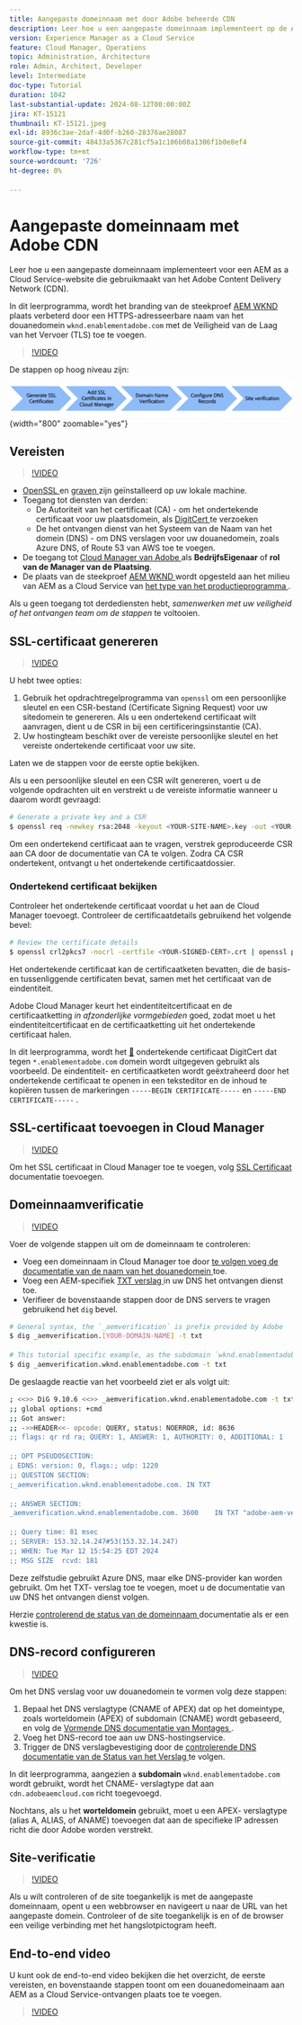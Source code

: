 ```yaml
---
title: Aangepaste domeinnaam met door Adobe beheerde CDN
description: Leer hoe u een aangepaste domeinnaam implementeert op de AEM as a Cloud Service-website die een door Adobe beheerde CDN gebruikt.
version: Experience Manager as a Cloud Service
feature: Cloud Manager, Operations
topic: Administration, Architecture
role: Admin, Architect, Developer
level: Intermediate
doc-type: Tutorial
duration: 1042
last-substantial-update: 2024-08-12T00:00:00Z
jira: KT-15121
thumbnail: KT-15121.jpeg
exl-id: 8936c3ae-2daf-4d0f-b260-28376ae28087
source-git-commit: 48433a5367c281cf5a1c106b08a1306f1b0e8ef4
workflow-type: tm+mt
source-wordcount: '726'
ht-degree: 0%

---
```


# Aangepaste domeinnaam met Adobe CDN

Leer hoe u een aangepaste domeinnaam implementeert voor een AEM as a Cloud Service-website die gebruikmaakt van het Adobe Content Delivery Network (CDN).

In dit leerprogramma, wordt het branding van de steekproef [ AEM WKND ](https://github.com/adobe/aem-guides-wknd) plaats verbeterd door een HTTPS-adresseerbare naam van het douanedomein `wknd.enablementadobe.com` met de Veiligheid van de Laag van het Vervoer (TLS) toe te voegen.

>[!VIDEO](https://video.tv.adobe.com/v/3427903?quality=12&learn=on)

De stappen op hoog niveau zijn:

![ Naam van het Domein van de Douane met Adobe CDN ](./assets/add-custom-domain-name-with-Adobe-CDN.png){width="800" zoomable="yes"}

## Vereisten

>[!VIDEO](https://video.tv.adobe.com/v/3427909?quality=12&learn=on)

- [ OpenSSL ](https://www.openssl.org/) en [ graven ](https://www.isc.org/blogs/dns-checker/) zijn geïnstalleerd op uw lokale machine.
- Toegang tot diensten van derden:
   - De Autoriteit van het certificaat (CA) - om het ondertekende certificaat voor uw plaatsdomein, als [ DigitCert ](https://www.digicert.com/) te verzoeken
   - De het ontvangen dienst van het Systeem van de Naam van het domein (DNS) - om DNS verslagen voor uw douanedomein, zoals Azure DNS, of Route 53 van AWS toe te voegen.
- De toegang tot [ Cloud Manager van Adobe ](https://my.cloudmanager.adobe.com/) als **BedrijfsEigenaar** of **rol van de Manager van de Plaatsing**.
- De plaats van de steekproef [ AEM WKND ](https://github.com/adobe/aem-guides-wknd) wordt opgesteld aan het milieu van AEM as a Cloud Service van [ het type van het productieprogramma ](https://experienceleague.adobe.com/en/docs/experience-manager-cloud-service/content/implementing/using-cloud-manager/programs/introduction-production-programs).

Als u geen toegang tot derdediensten hebt, _samenwerken met uw veiligheid of het ontvangen team om de stappen_ te voltooien.

## SSL-certificaat genereren

>[!VIDEO](https://video.tv.adobe.com/v/3427908?quality=12&learn=on)

U hebt twee opties:

1. Gebruik het opdrachtregelprogramma van `openssl` om een persoonlijke sleutel en een CSR-bestand (Certificate Signing Request) voor uw sitedomein te genereren. Als u een ondertekend certificaat wilt aanvragen, dient u de CSR in bij een certificeringsinstantie (CA).
1. Uw hostingteam beschikt over de vereiste persoonlijke sleutel en het vereiste ondertekende certificaat voor uw site.

Laten we de stappen voor de eerste optie bekijken.

Als u een persoonlijke sleutel en een CSR wilt genereren, voert u de volgende opdrachten uit en verstrekt u de vereiste informatie wanneer u daarom wordt gevraagd:

```bash
# Generate a private key and a CSR
$ openssl req -newkey rsa:2048 -keyout <YOUR-SITE-NAME>.key -out <YOUR-SITE-NAME>.csr -nodes
```

Om een ondertekend certificaat aan te vragen, verstrek geproduceerde CSR aan CA door de documentatie van CA te volgen. Zodra CA CSR ondertekent, ontvangt u het ondertekende certificaatdossier.

### Ondertekend certificaat bekijken

Controleer het ondertekende certificaat voordat u het aan de Cloud Manager toevoegt. Controleer de certificaatdetails gebruikend het volgende bevel:

```bash
# Review the certificate details
$ openssl crl2pkcs7 -nocrl -certfile <YOUR-SIGNED-CERT>.crt | openssl pkcs7 -print_certs -noout
```

Het ondertekende certificaat kan de certificaatketen bevatten, die de basis- en tussenliggende certificaten bevat, samen met het certificaat van de eindentiteit.

Adobe Cloud Manager keurt het eindentiteitcertificaat en de certificaatketting _in afzonderlijke vormgebieden_ goed, zodat moet u het eindentiteitcertificaat en de certificaatketting uit het ondertekende certificaat halen.

In dit leerprogramma, wordt het [&#128279;](https://www.digicert.com/) ondertekende certificaat DigitCert  dat tegen `*.enablementadobe.com` domein wordt uitgegeven gebruikt als voorbeeld. De eindentiteit- en certificaatketen wordt geëxtraheerd door het ondertekende certificaat te openen in een teksteditor en de inhoud te kopiëren tussen de markeringen `-----BEGIN CERTIFICATE-----` en `-----END CERTIFICATE-----` .

## SSL-certificaat toevoegen in Cloud Manager

>[!VIDEO](https://video.tv.adobe.com/v/3427906?quality=12&learn=on)

Om het SSL certificaat in Cloud Manager toe te voegen, volg [ SSL Certificaat ](https://experienceleague.adobe.com/en/docs/experience-manager-cloud-service/content/implementing/using-cloud-manager/manage-ssl-certificates/add-ssl-certificate) documentatie toevoegen.

## Domeinnaamverificatie

>[!VIDEO](https://video.tv.adobe.com/v/3427905?quality=12&learn=on)

Voer de volgende stappen uit om de domeinnaam te controleren:

- Voeg een domeinnaam in Cloud Manager toe door [ te volgen voeg de documentatie van de naam van het douanedomein ](https://experienceleague.adobe.com/en/docs/experience-manager-cloud-service/content/implementing/using-cloud-manager/custom-domain-names/add-custom-domain-name) toe.
- Voeg een AEM-specifiek [ TXT verslag ](https://experienceleague.adobe.com/en/docs/experience-manager-cloud-service/content/implementing/using-cloud-manager/custom-domain-names/add-text-record) in uw DNS het ontvangen dienst toe.
- Verifieer de bovenstaande stappen door de DNS servers te vragen gebruikend het `dig` bevel.

```bash
# General syntax, the `_aemverification` is prefix provided by Adobe
$ dig _aemverification.[YOUR-DOMAIN-NAME] -t txt

# This tutorial specific example, as the subdomain `wknd.enablementadobe.com` is used
$ dig _aemverification.wknd.enablementadobe.com -t txt
```

De geslaagde reactie van het voorbeeld ziet er als volgt uit:

```bash
; <<>> DiG 9.10.6 <<>> _aemverification.wknd.enablementadobe.com -t txt
;; global options: +cmd
;; Got answer:
;; ->>HEADER<<- opcode: QUERY, status: NOERROR, id: 8636
;; flags: qr rd ra; QUERY: 1, ANSWER: 1, AUTHORITY: 0, ADDITIONAL: 1

;; OPT PSEUDOSECTION:
; EDNS: version: 0, flags:; udp: 1220
;; QUESTION SECTION:
;_aemverification.wknd.enablementadobe.com. IN TXT

;; ANSWER SECTION:
_aemverification.wknd.enablementadobe.com. 3600    IN TXT "adobe-aem-verification=wknd.enablementadobe.com/105881/991000/bef0e843-9280-4385-9984-357ed9a4217b"

;; Query time: 81 msec
;; SERVER: 153.32.14.247#53(153.32.14.247)
;; WHEN: Tue Mar 12 15:54:25 EDT 2024
;; MSG SIZE  rcvd: 181
```

Deze zelfstudie gebruikt Azure DNS, maar elke DNS-provider kan worden gebruikt. Om het TXT- verslag toe te voegen, moet u de documentatie van uw DNS het ontvangen dienst volgen.

Herzie [ controlerend de status van de domeinnaam ](https://experienceleague.adobe.com/en/docs/experience-manager-cloud-service/content/implementing/using-cloud-manager/custom-domain-names/check-domain-name-status) documentatie als er een kwestie is.

## DNS-record configureren

>[!VIDEO](https://video.tv.adobe.com/v/3427907?quality=12&learn=on)

Om het DNS verslag voor uw douanedomein te vormen volg deze stappen:

1. Bepaal het DNS verslagtype (CNAME of APEX) dat op het domeintype, zoals worteldomein (APEX) of subdomain (CNAME) wordt gebaseerd, en volg de [ Vormende DNS documentatie van Montages ](https://experienceleague.adobe.com/en/docs/experience-manager-cloud-service/content/implementing/using-cloud-manager/custom-domain-names/configure-dns-settings).
1. Voeg het DNS-record toe aan uw DNS-hostingservice.
1. Trigger de DNS verslagbevestiging door de [ controlerende DNS documentatie van de Status van het Verslag ](https://experienceleague.adobe.com/en/docs/experience-manager-cloud-service/content/implementing/using-cloud-manager/custom-domain-names/check-dns-record-status) te volgen.

In dit leerprogramma, aangezien a **subdomain** `wknd.enablementadobe.com` wordt gebruikt, wordt het CNAME- verslagtype dat aan `cdn.adobeaemcloud.com` richt toegevoegd.

Nochtans, als u het **worteldomein** gebruikt, moet u een APEX- verslagtype (alias A, ALIAS, of ANAME) toevoegen dat aan de specifieke IP adressen richt die door Adobe worden verstrekt.

## Site-verificatie

>[!VIDEO](https://video.tv.adobe.com/v/3427904?quality=12&learn=on)

Als u wilt controleren of de site toegankelijk is met de aangepaste domeinnaam, opent u een webbrowser en navigeert u naar de URL van het aangepaste domein. Controleer of de site toegankelijk is en of de browser een veilige verbinding met het hangslotpictogram heeft.

## End-to-end video

U kunt ook de end-to-end video bekijken die het overzicht, de eerste vereisten, en bovenstaande stappen toont om een douanedomeinaam aan AEM as a Cloud Service-ontvangen plaats toe te voegen.

>[!VIDEO](https://video.tv.adobe.com/v/3427817?quality=12&learn=on)
